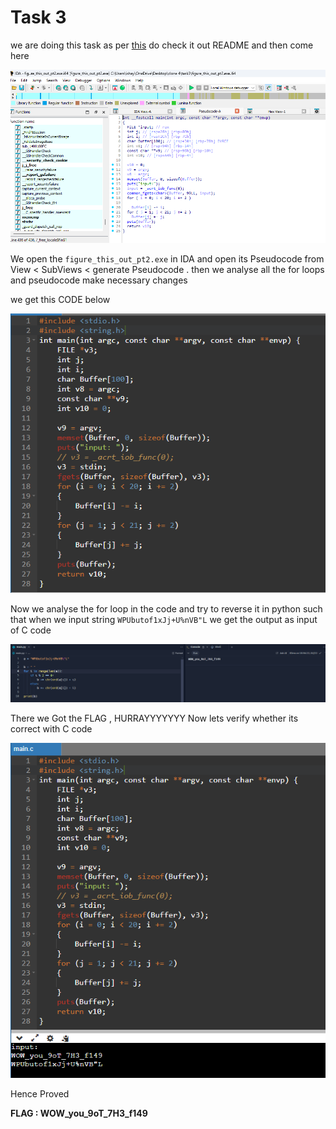 # Task 3
we are doing this task as per [this](https://github.com/Anurag-Chevendra/task3?tab=readme-ov-file) do check it out README and then come here 

![alt text](Pseudocode_IDA.png)

We open the `figure_this_out_pt2.exe` in IDA and open its Pseudocode from View < SubViews < generate Pseudocode .
then we analyse all the for loops and pseudocode make necessary changes 

we get this CODE below 

![alt text](modified_C.png)

Now we analyse the for loop in the code and try to reverse it in python such that when we input string `WPUbutof1xJj+U%nVB"L` we get the output as input of C code 

![alt text](pythoncode.png)

There we Got the FLAG , HURRAYYYYYYY
Now lets verify whether its correct with C code 


![alt text](verified.png)


Hence Proved 

**FLAG : WOW_you_9oT_7H3_f149**
